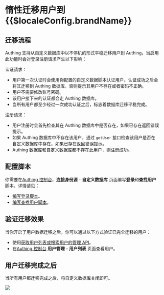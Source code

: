 # 惰性迁移用户到 {{$localeConfig.brandName}}

<LastUpdated/>

<!-- ::: hint-warning
只有**企业版**用户能够使用连接自定义数据库功能，详情请见 [https://authing.cn/pricing](https://authing.cn/pricing)。如果你想试用，请联系 [Authing 售后服务人员](csm@authing.cn)。
::: -->

## 迁移流程

Authing 支持从自定义数据库中以不停机的形式平稳迁移用户到 Authing，当启用此功能时会对登录注册请求产生以下影响：

认证请求：

- 用户第一次认证时会使用你配置的自定义数据脚本认证用户，认证成功之后会将其迁移到 Authing 数据库，否则提示其用户不存在或者密码不正确。
- 用户不需要修改账号密码。
- 该用户接下来的认证都会走 Authing 数据库。
- 当所有用户都至少经过一次成功认证之后，标志着数据库迁移平稳完成。

注册请求：

- 用户注册时会首先检查其在 Authing 数据库中是否存在，如果已存在返回错误提示。
- 如果 Authing 数据库中不存在该用户，通过 `getUser` 接口检查该用户是否在自定义数据库中存在，如果已存在返回错误提示。
- Authing 数据库和自定义数据库都不存在此用户，则注册成功。

## 配置脚本

你需要在[Authing 控制台](https://console.authing.cn/console/userpool)，**连接身份源** - **自定义数据库** 页面编写**登录**和**查找用户**脚本，详情请见：

- [编写登录脚本](./configuration/#编写数据库操作脚本)。
- [编写查找用户脚本](./configuration/#编写数据库操作脚本)。

## 验证迁移效果

当你开启了用户数据迁移之后，你可以通过以下方式验证已完全迁移的用户：

- 使用[获取用户列表或搜索用户的管理 API](/reference/sdk-for-node/management/UsersManagementClient.md#获取用户列表)。
- 在[Authing 控制台](https://console.authing.cn/console/userpool) **用户管理** - **用户列表** 页面查看用户。

## 用户迁移完成之后

当所有用户都迁移完成之后，将自定义数据库关闭即可。

![](https://cdn.authing.cn/blog/20201130175955.png)
